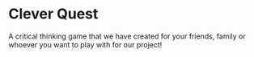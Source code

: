 # Clever Quest
A critical thinking game that we have created for your friends, family or whoever you want to play with for our project!
